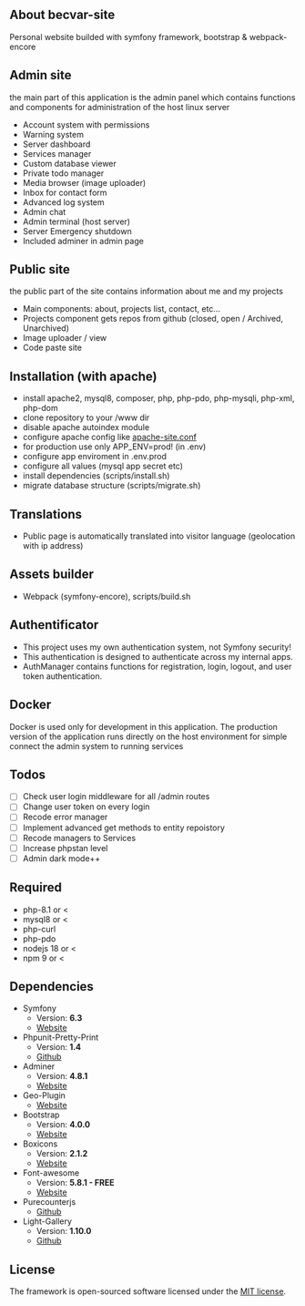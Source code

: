 ## About becvar-site
Personal website builded with symfony framework, bootstrap & webpack-encore
 
## Admin site
the main part of this application is the admin panel which contains functions and components for administration of the host linux server
 - Account system with permissions
 - Warning system
 - Server dashboard
 - Services manager
 - Custom database viewer
 - Private todo manager
 - Media browser (image uploader)
 - Inbox for contact form
 - Advanced log system
 - Admin chat
 - Admin terminal (host server)
 - Server Emergency shutdown
 - Included adminer in admin page

## Public site
the public part of the site contains information about me and my projects
 - Main components: about, projects list, contact, etc...
 - Projects component gets repos from github (closed, open / Archived, Unarchived)
 - Image uploader / view
 - Code paste site

## Installation (with apache)
 - install apache2, mysql8, composer, php, php-pdo, php-mysqli, php-xml, php-dom
 - clone repository to your /www dir
 - disable apache autoindex module
 - configure apache config like [apache-site.conf](./apache-site.conf)
 - for production use only APP_ENV=prod! (in .env)
 - configure app enviroment in .env.prod
 - configure all values (mysql app secret etc)
 - install dependencies (scripts/install.sh)
 - migrate database structure (scripts/migrate.sh)

## Translations
 - Public page is automatically translated into visitor language (geolocation with ip address)

## Assets builder
 - Webpack (symfony-encore), scripts/build.sh

## Authentificator
 - This project uses my own authentication system, not Symfony security!
 - This authentication is designed to authenticate across my internal apps.
 - AuthManager contains functions for registration, login, logout, and user token authentication.

## Docker
Docker is used only for development in this application. The production version of the application runs directly on the host environment for simple connect the admin system to running services

## Todos
- [ ] Check user login middleware for all /admin routes
- [ ] Change user token on every login
- [ ] Recode error manager
- [ ] Implement advanced get methods to entity repoistory
- [ ] Recode managers to Services
- [ ] Increase phpstan level
- [ ] Admin dark mode++

## Required
 - php-8.1 or <
 - mysql8 or <
 - php-curl
 - php-pdo
 - nodejs 18 or <
 - npm 9 or <

## Dependencies 
* Symfony
   * Version: **6.3**
   * [Website](https://symfony.com/)   
* Phpunit-Pretty-Print
   * Version: **1.4**
   * [Github](https://github.com/indentno/phpunit-pretty-print)
* Adminer
   * Version: **4.8.1**
   * [Website](https://www.adminer.org/)
* Geo-Plugin
   * [Website](http://www.geoplugin.net/)
* Bootstrap
   * Version: **4.0.0**
   * [Website](https://getbootstrap.com/)
* Boxicons
   * Version: **2.1.2**
   * [Website](https://boxicons.com/)
* Font-awesome
   * Version: **5.8.1 - FREE**
   * [Website](https://fontawesome.com)
* Purecounterjs
   * [Github](https://github.com/srexi/purecounterjs)
* Light-Gallery
   * Version: **1.10.0**
   * [Github](https://github.com/sachinchoolur/lightGallery)

## License
The framework is open-sourced software licensed under the [MIT license](https://opensource.org/licenses/MIT).

